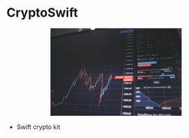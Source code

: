 # CryptoSwift


<p align="center">
<img src="https://github.com/RamitSharma991/CryptoSwift/blob/main/crypto.jpg" style="width: 60%; height:80%"/>
</p>


- Swift crypto kit




